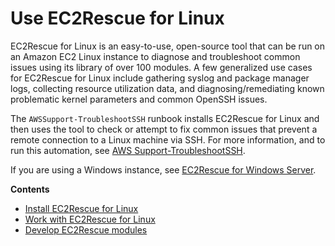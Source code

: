 # Use EC2Rescue for Linux<a name="Linux-Server-EC2Rescue"></a>

EC2Rescue for Linux is an easy\-to\-use, open\-source tool that can be run on an Amazon EC2 Linux instance to diagnose and troubleshoot common issues using its library of over 100 modules\. A few generalized use cases for EC2Rescue for Linux include gathering syslog and package manager logs, collecting resource utilization data, and diagnosing/remediating known problematic kernel parameters and common OpenSSH issues\.

The `AWSSupport-TroubleshootSSH` runbook installs EC2Rescue for Linux and then uses the tool to check or attempt to fix common issues that prevent a remote connection to a Linux machine via SSH\. For more information, and to run this automation, see [AWS Support\-TroubleshootSSH](https://docs.aws.amazon.com/systems-manager/latest/userguide/automation-awssupport-troubleshootssh.html)\.

If you are using a Windows instance, see [EC2Rescue for Windows Server](https://docs.aws.amazon.com/AWSEC2/latest/WindowsGuide/Windows-Server-EC2Rescue.html)\.

**Contents**
+ [Install EC2Rescue for Linux](ec2rl_install.md)
+ [Work with EC2Rescue for Linux](ec2rl_working.md)
+ [Develop EC2Rescue modules](ec2rl_moduledev.md)